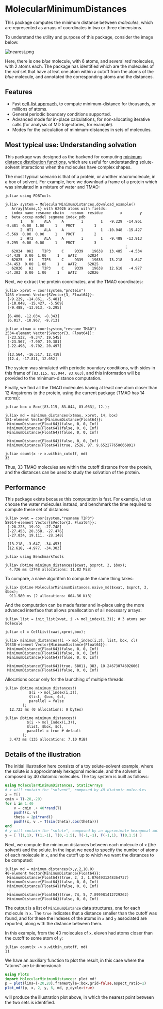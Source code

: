 # MolecularMinimumDistances

This package computes the minimum distance between *molecules*, which are represented as arrays of coordinates in two or three dimensions. 

To understand the utility and purpose of this package, consider the image below:

![nearest.png](assets/nearest.png)

Here, there is one *blue* molecule, with 6 atoms, and several *red* molecules, with 2 atoms each. The package has identified which are the molecules of the *red* set that have at leat one atom within a cutoff from the atoms of the *blue* molecule, and annotated the corresponding atoms and the distances.

## Features

- Fast [cell-list approach](https://github.com/m3g/CellListMap.jl), to compute minimum-distance for thousands, or millions of atoms. 
- General periodic boundary conditions supported. 
- Advanced mode for in-place calculations, for non-allocating iterative calls (for analysis of MD trajectories, for example).
- Modes for the calculation of minimum-distances in sets of molecules.

## Most typical use: Understanding solvation

This package was designed as the backend for computing [minimum distance distribution functions](http://m3g.github.io/ComplexMixtures.jl), which are useful for understanding solute-solvent interactions when the molecules have complex shapes. 

The most typical scenario is that of a protein, or another macromolecule, in a box of solvent. For example, here we download a frame of a protein which was simulated in a mixture of water and TMAO: 

```julia-repl
julia> using PDBTools

julia> system = MolecularMinimumDistances.download_example()
   Array{Atoms,1} with 62026 atoms with fields:
   index name resname chain   resnum  residue        x        y        z  beta occup model segname index_pdb
       1    N     ALA     A        1        1   -9.229  -14.861   -5.481  0.00  1.00     1    PROT         1
       2  HT1     ALA     A        1        1  -10.048  -15.427   -5.569  0.00  0.00     1    PROT         2
       3  HT2     ALA     A        1        1   -9.488  -13.913   -5.295  0.00  0.00     1    PROT         3
                                                       ⋮ 
   62024  OH2    TIP3     C     9339    19638   13.485   -4.534  -34.438  0.00  1.00     1    WAT2     62024
   62025   H1    TIP3     C     9339    19638   13.218   -3.647  -34.453  0.00  1.00     1    WAT2     62025
   62026   H2    TIP3     C     9339    19638   12.618   -4.977  -34.303  0.00  1.00     1    WAT2     62026
```

Next, we extract the protein coordinates, and the TMAO coordinates:

```julia-repl
julia> xprot = coor(system,"protein")
1463-element Vector{SVector{3, Float64}}:
 [-9.229, -14.861, -5.481]
 [-10.048, -15.427, -5.569]
 [-9.488, -13.913, -5.295]
 ⋮
 [6.408, -12.034, -8.343]
 [6.017, -10.967, -9.713]

julia> xtmao = coor(system,"resname TMAO")
2534-element Vector{SVector{3, Float64}}:
 [-23.532, -9.347, 19.545]
 [-23.567, -7.907, 19.381]
 [-22.498, -9.702, 20.497]
 ⋮
 [13.564, -16.517, 12.419]
 [12.4, -17.811, 12.052]
```

The system was simulated with periodic boundary conditions, with sides in this frame of `[83.115, 83.044, 83.063]`, and this information will be provided to the minimum-distance computation.

Finally, we find all the TMAO molecules having at least one atom closer than 12 Angstroms to the protein, using the current package (TMAO has 14 atoms):

```julia-repl
julia> box = Box([83.115, 83.044, 83.063], 12.);

julia> md = minimum_distances(xtmao, xprot, 14, box)
181-element Vector{MinimumDistance{Float64}}:
 MinimumDistance{Float64}(false, 0, 0, Inf)
 MinimumDistance{Float64}(false, 0, 0, Inf)
 MinimumDistance{Float64}(false, 0, 0, Inf)
 ⋮
 MinimumDistance{Float64}(false, 0, 0, Inf)
 MinimumDistance{Float64}(true, 2526, 97, 9.652277658666891)

julia> count(x -> x.within_cutoff, md)
33
```

Thus, 33 TMAO molecules are within the cutoff distance from the protein, and the distances can be used to study the solvation of the protein.

## Performance

This package exists because this computation is fast. For example, let us choose the water molecules instead, and benchmark the time required to compute these set of distances:
```julia-repl
julia> xwat = coor(system,"resname TIP3")
58014-element Vector{SVector{3, Float64}}:
 [-28.223, 19.92, -27.748]
 [-27.453, 20.358, -27.476]
 [-27.834, 19.111, -28.148]
 ⋮
 [13.218, -3.647, -34.453]
 [12.618, -4.977, -34.303]

julia> using BenchmarkTools

julia> @btime minimum_distances($xwat, $xprot, 3, $box);
  4.726 ms (2748 allocations: 11.82 MiB)
```

To compare, a naive algorithm to compute the same thing takes:

```julia-repl
julia> @btime MolecularMinimumDistances.naive_md($xwat, $xprot, 3, $box);
  911.580 ms (2 allocations: 604.36 KiB)
```

And the computation can be made faster and in-place using the more advanced interface that allows preallocation of all necessary arrays:

```julia-repl
julia> list = init_list(xwat, i -> mol_index(i,3)); # 3 atoms per molecule

julia> cl = CellList(xwat,xprot,box);

julia> minimum_distances!(i -> mol_index(i,3), list, box, cl)
19338-element Vector{MinimumDistance{Float64}}:
 MinimumDistance{Float64}(false, 0, 0, Inf)
 MinimumDistance{Float64}(false, 0, 0, Inf)
 MinimumDistance{Float64}(false, 0, 0, Inf)
 ⋮
 MinimumDistance{Float64}(true, 58011, 383, 10.24673074692606)
 MinimumDistance{Float64}(false, 0, 0, Inf)
```

Allocations occur only for the launching of multiple threads:

```julia-repl
julia> @btime minimum_distances!(
           $(i -> mol_index(i,3)), 
           $list, $box, $cl, 
           parallel = false
        );
  12.723 ms (0 allocations: 0 bytes)

julia> @btime minimum_distances!(
          $(i -> mol_index(i,3)), 
          $list, $box, $cl,
          parallel = true # default
        );
  3.473 ms (135 allocations: 7.10 MiB)

```

## Details of the illustration

The initial illustration here consists of a toy solute-solvent example, where the solute is a approximately hexagonal molecule, and the solvent is composed by 40 diatomic molecules. The toy system is built as follows:

```julia
using MolecularMinimumDistances, StaticArrays
# x will contain the "solvent", composed by 40 diatomic molecules
x = T[]
cmin = T(-20,-20)
for i in 1:40
    v = cmin .+ 40*rand(T)
    push!(x, v)
    theta = 2pi*rand()
    push!(x, v .+ T(sin(theta),cos(theta)))
end
# y will contain the "solute", composed by an approximate hexagonal molecule
y = [ T(1,1), T(1,-1), T(0,-1.5), T(-1,-1), T(-1,1), T(0,1.5) ]
```

Next, we compute the minimum distances between each molecule of `x` (the solvent)
and the solute. In the input we need to specify the number of atoms of each molecule
in `x`, and the cutoff up to which we want the distances to be computed:

```julia-repl
julia> md = minimum_distances(x,y,2,10.0)
40-element Vector{MinimumDistance{Float64}}:
 MinimumDistance{Float64}(true, 2, 3, 1.0764931248364737)
 MinimumDistance{Float64}(false, 0, 0, Inf)
 MinimumDistance{Float64}(false, 0, 0, Inf)
 ⋮
 MinimumDistance{Float64}(true, 74, 5, 7.899981412729262)
 MinimumDistance{Float64}(false, 0, 0, Inf)
```

The output is a list of `MinimumDistance` data structures, one for each molecule in `x`. The `true` indicates that a distance smaller than the cutoff was found, and for these the indexes of the atoms in `x` and `y` associated are reported, along with the distance between them.

In this example, from the 40 molecules of `x`, eleven had atoms closer than the cutoff to some
atom of `y`:
```julia-repl
julia> count(x -> x.within_cutoff, md)
11
```

We have an auxiliary function to plot the result, in this case where the "atoms" are bi-dimensional:

```julia
using Plots
import MolecularMinimumDistances: plot_md!
p = plot(lims=(-20,20),framestyle=:box,grid=false,aspect_ratio=1)
plot_md!(p, x, 2, y, 6, md, y_cycle=true)
```
will produce the illustration plot above, in which the nearest point between the two sets is identified.

